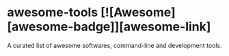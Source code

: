 # awesome-tools [![Awesome][awesome-badge]][awesome-link]
A curated list of awesome softwares, command-line and development tools. 
